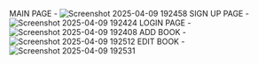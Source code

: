 MAIN PAGE -
![Screenshot 2025-04-09 192458](https://github.com/user-attachments/assets/d0b7229d-8837-441f-9172-dc31adcc9c7e)
SIGN UP PAGE - 
![Screenshot 2025-04-09 192424](https://github.com/user-attachments/assets/50f482e5-2910-4a04-8b94-542bcbea52a5)
LOGIN PAGE - 
![Screenshot 2025-04-09 192408](https://github.com/user-attachments/assets/a6c30bc6-1a07-4369-a395-c44d0f0f8d51)
ADD BOOK - 
![Screenshot 2025-04-09 192512](https://github.com/user-attachments/assets/3e6d9884-5c77-4b07-b54f-50a51dab357e)
EDIT BOOK - 
![Screenshot 2025-04-09 192531](https://github.com/user-attachments/assets/06a15f08-5e0f-486b-b8c0-4f1b2e580cf4)
